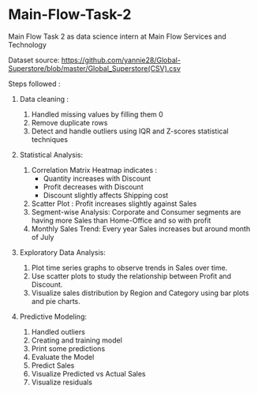 # Main-Flow-Task-2
Main Flow Task 2 as data science intern at Main Flow Services and Technology

Dataset source: https://github.com/yannie28/Global-Superstore/blob/master/Global_Superstore(CSV).csv


Steps followed : 

1) Data cleaning :

    1. Handled missing values by filling them 0
    2. Remove duplicate rows
    3. Detect and handle outliers using IQR and Z-scores statistical techniques 


2) Statistical Analysis:
    
    1. Correlation Matrix Heatmap indicates :
        - Quantity increases with Discount
        - Profit decreases with Discount 
        - Discount slightly affects Shipping cost
    2. Scatter Plot :
        Profit increases slightly against Sales
    3. Segment-wise Analysis:
        Corporate and Consumer segments are having more Sales than Home-Office and so with profit
    4. Monthly Sales Trend:
        Every year Sales increases but around month of July
        

3) Exploratory Data Analysis:
   
   1. Plot time series graphs to observe trends in Sales over time.
   2. Use scatter plots to study the relationship between Profit and Discount.
   3.  Visualize sales distribution by Region and Category using bar plots and pie charts.



4) Predictive Modeling:
   
    1. Handled outliers
    2. Creating and training model
    3. Print some predictions
    4. Evaluate the Model
    5. Predict Sales
    6. Visualize Predicted vs Actual Sales
    7. Visualize residuals
      
